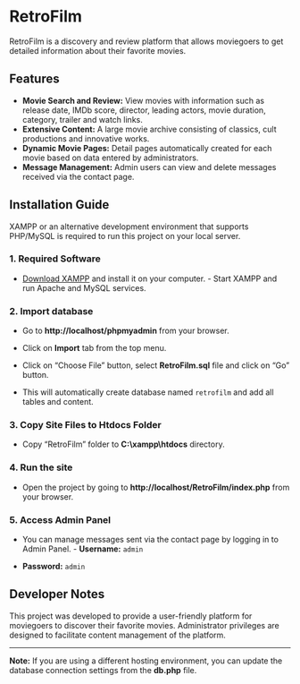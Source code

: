 # RetroFilm
RetroFilm is a discovery and review platform that allows moviegoers to get detailed information about their favorite movies.

## Features
- **Movie Search and Review:** View movies with information such as release date, IMDb score, director, leading actors, movie duration, category, trailer and watch links.
- **Extensive Content:** A large movie archive consisting of classics, cult productions and innovative works.
- **Dynamic Movie Pages:** Detail pages automatically created for each movie based on data entered by administrators.
- **Message Management:** Admin users can view and delete messages received via the contact page.

## Installation Guide

XAMPP or an alternative development environment that supports PHP/MySQL is required to run this project on your local server.

### 1. Required Software
- [Download XAMPP](https://www.apachefriends.org/index.html) and install it on your computer. - Start XAMPP and run Apache and MySQL services.

### 2. Import database
- Go to **http://localhost/phpmyadmin** from your browser.

- Click on **Import** tab from the top menu.

- Click on “Choose File” button, select **RetroFilm.sql** file and click on “Go” button.

- This will automatically create database named `retrofilm` and add all tables and content.

### 3. Copy Site Files to Htdocs Folder
- Copy “RetroFilm” folder to **C:\xampp\htdocs** directory.

### 4. Run the site
- Open the project by going to **http://localhost/RetroFilm/index.php** from your browser.

### 5. Access Admin Panel
- You can manage messages sent via the contact page by logging in to Admin Panel. - **Username:** `admin`

- **Password:** `admin`

## Developer Notes
This project was developed to provide a user-friendly platform for moviegoers to discover their favorite movies. Administrator privileges are designed to facilitate content management of the platform.

---

**Note:** If you are using a different hosting environment, you can update the database connection settings from the **db.php** file.